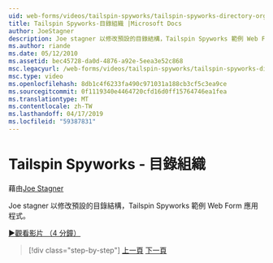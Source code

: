 ```yaml
---
uid: web-forms/videos/tailspin-spyworks/tailspin-spyworks-directory-organization
title: Tailspin Spyworks-目錄組織 |Microsoft Docs
author: JoeStagner
description: Joe stagner 以修改預設的目錄結構，Tailspin Spyworks 範例 Web Form 應用程式。
ms.author: riande
ms.date: 05/12/2010
ms.assetid: bec45728-da0d-4876-a92e-5eea3e52c868
msc.legacyurl: /web-forms/videos/tailspin-spyworks/tailspin-spyworks-directory-organization
msc.type: video
ms.openlocfilehash: 8db1c4f6233fa490c971031a188cb3cf5c3ea9ce
ms.sourcegitcommit: 0f1119340e4464720cfd16d0ff15764746ea1fea
ms.translationtype: MT
ms.contentlocale: zh-TW
ms.lasthandoff: 04/17/2019
ms.locfileid: "59387831"
---
```

# <a name="tailspin-spyworks---directory-organization"></a>Tailspin Spyworks - 目錄組織

藉由[Joe Stagner](https://github.com/JoeStagner)

Joe stagner 以修改預設的目錄結構，Tailspin Spyworks 範例 Web Form 應用程式。

[&#9654;觀看影片 （4 分鐘）](https://channel9.msdn.com/Blogs/ASP-NET-Site-Videos/tailspin-spyworks-directory-organization)

> [!div class="step-by-step"]
> [上一頁](tailspin-spyworks-intro-ui-and-edm.md)
> [下一頁](tailspin-spyworks-category-menu.md)
